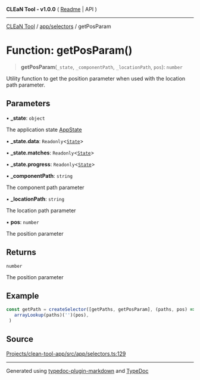 **CLEaN Tool - v1.0.0** ( [Readme](../../../README.md) \| API )

***

[CLEaN Tool](../../../modules.md) / [app/selectors](../README.md) / getPosParam

# Function: getPosParam()

> **getPosParam**(`_state`, `_componentPath`, `_locationPath`, `pos`): `number`

Utility function to get the position parameter when used with the location path parameter.

## Parameters

▪ **\_state**: `object`

The application state [AppState](../../store/type-aliases/AppState.md)

▪ **\_state.data**: `Readonly`\<[`State`](../../../reducers/data/interfaces/State.md)\>

▪ **\_state.matches**: `Readonly`\<[`State`](../../../selectors/progress/private/interfaces/State.md)\>

▪ **\_state.progress**: `Readonly`\<[`State`](../../../selectors/progress/private/interfaces/State.md)\>

▪ **\_componentPath**: `string`

The component path parameter

▪ **\_locationPath**: `string`

The location path parameter

▪ **pos**: `number`

The position parameter

## Returns

`number`

The position parameter

## Example

```ts
const getPath = createSelector([getPaths, getPosParam], (paths, pos) =>
   arrayLookup(paths)('')(pos),
 )
```

## Source

[Projects/clean-tool-app/src/app/selectors.ts:129](https://github.com/yuckyh/clean-tool-app/)

***

Generated using [typedoc-plugin-markdown](https://www.npmjs.com/package/typedoc-plugin-markdown) and [TypeDoc](https://typedoc.org/)
